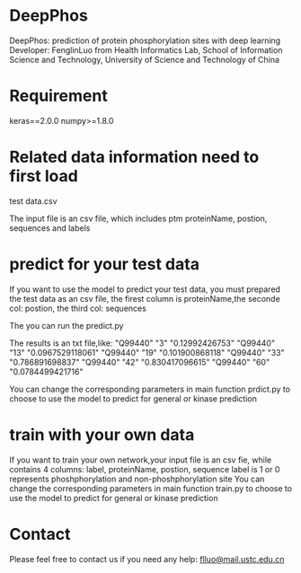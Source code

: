 
DeepPhos
=========
DeepPhos: prediction of protein phosphorylation sites with deep learning
Developer: FenglinLuo  from Health Informatics Lab, School of Information Science and Technology, University of Science and Technology of China

Requirement
=========
keras==2.0.0
numpy>=1.8.0

Related data information need to first load
=========
test data.csv

The input file is an csv file, which includes ptm proteinName, postion, sequences and labels

predict for your test data
=========
If you want to use the model to predict your test data, you must prepared the test data as an csv file, the firest column is proteinName,the seconde col: postion, the third col: sequences 

The you can run the predict.py 

The results is an txt file,like:
"Q99440"	"3"	"0.12992426753"
"Q99440"	"13"	"0.0967529118061"
"Q99440"	"19"	"0.101900868118"
"Q99440"	"33"	"0.786891698837"
"Q99440"	"42"	"0.830417096615"
"Q99440"	"60"	"0.0784499421716"

You can change the corresponding parameters in  main function prdict.py to choose to use the model to predict for general or kinase prediction

train with your own data
=====
If you want to train your own network,your input file is an csv fie, while contains 4 columns:
label, proteinName, postion, sequence
label is 1 or 0 represents phoshphorylation and non-phoshphorylation site
You can change the corresponding parameters in  main function train.py to choose to use the model to predict for general or kinase prediction

Contact
=========
Please feel free to contact us if you need any help: flluo@mail.ustc.edu.cn
